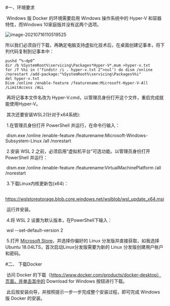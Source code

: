 #一、环境要求

​        Windows 版 Docker 的环境需要启用 Windows 操作系统中的 Hyper-V 和容器特性，而Windows 10家庭版并没有这两个选项。

![image-20210716110519525](C:\Users\lenovo\AppData\Roaming\Typora\typora-user-images\image-20210716110519525.png)

​       所以我们必须自行下载，再确定电脑支持虚拟化技术后，在桌面创建记事本，将下列代码复制到记事本中：

    pushd “%~dp0”
    dir /b %SystemRoot%\servicing\Packages*Hyper-V*.mum >hyper-v.txt
    for /f %%i in (‘findstr /i . hyper-v.txt 2^>nul’) do dism /online /norestart /add-package:"%SystemRoot%\servicing\Packages%%i"
    del hyper-v.txt
    Dism /online /enable-feature /featurename:Microsoft-Hyper-V-All /LimitAccess /ALL
​       再将记事本文件名改为 Hyper-V.cmd，以管理员身份打开这个文件，重启完成就能使用Hyper-V。

​       其次还要安装WSL2(针对于x64系统):

​              1.在管理员身份打开 PowerShell 并运行，在命令行输入：

​             dism.exe /online /enable-feature /featurename:Microsoft-Windows-Subsystem-Linux /all /norestart

​              2.安装 WSL 2 之前，必须启用“虚拟机平台”可选功能。以管理员身份打开 PowerShell 并运行：

​             dism.exe /online /enable-feature /featurename:VirtualMachinePlatform /all /norestart

​             3.下载Linux内核更新包(x64)：

​                    https://wslstorestorage.blob.core.windows.net/wslblob/wsl_update_x64.msi

​                 运行并安装。

​             4.将 WSL 2 设置为默认版本，在PowerShell下输入：

​                   wsl --set-default-version 2

​             5.打开 [Microsoft Store](https://aka.ms/wslstore)，并选择你偏好的 Linux 分发版并直接获取，如我选择 Ubuntu                                          18.04LTS，首次启动Linux分发版需要为新的 Linux 分发版创建用户帐户和密码。

#二、 下载Docker

​         访问 Docker 的下载（https://www.docker.com/products/docker-desktop）页面，并单击其中的 Download for Windows 按钮进行下载。

​         此后按安装向导，并按照提示一步一步完成整个安装过程，即可完成 Windows 版 Docker 的安装。

​                   

 
